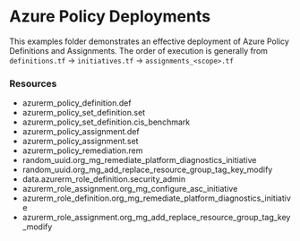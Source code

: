 # Azure Policy Deployments

This examples folder demonstrates an effective deployment of Azure Policy Definitions and Assignments. The order of execution is generally from `definitions.tf` -> `initiatives.tf` -> `assignments_<scope>.tf`

### Resources

* azurerm_policy_definition.def
* azurerm_policy_set_definition.set
* azurerm_policy_set_definition.cis_benchmark
* azurerm_policy_assignment.def
* azurerm_policy_assignment.set
* azurerm_policy_remediation.rem
* random_uuid.org_mg_remediate_platform_diagnostics_initiative
* random_uuid.org_mg_add_replace_resource_group_tag_key_modify
* data.azurerm_role_definition.security_admin
* azurerm_role_assignment.org_mg_configure_asc_initiative
* azurerm_role_definition.org_mg_remediate_platform_diagnostics_initiative
* azurerm_role_assignment.org_mg_add_replace_resource_group_tag_key_modify
